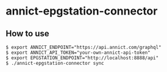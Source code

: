 # annict-epgstation-connector

## How to use

```shell-session
$ export ANNICT_ENDPOINT="https://api.annict.com/graphql"
$ export ANNICT_API_TOKEN="your-own-annict-api-token"
$ export EPGSTATION_ENDPOINT="http://localhost:8888/api"
$ ./annict-epgstation-connector sync
```

